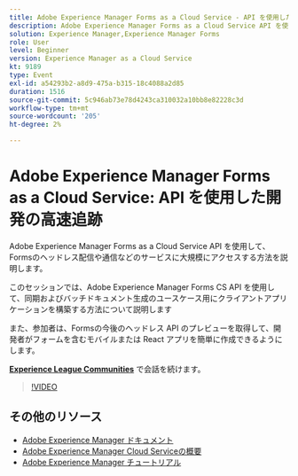 ```yaml
---
title: Adobe Experience Manager Forms as a Cloud Service - API を使用した開発のファーストトラック
description: Adobe Experience Manager Forms as a Cloud Service API を使用して、Formsのヘッドレス配信や通信などのサービスに大規模にアクセスする方法を説明します。 このセッションでは、Adobe Experience Manager Forms CS API を使用して、同期およびバッチドキュメント生成のユースケース用のクライアントアプリケーションを構築する方法について説明します。 また、参加者は、Formsの今後のヘッドレス API のプレビューを取得して、開発者がフォームを含むモバイルまたは React アプリを簡単に作成できるようにします。
solution: Experience Manager,Experience Manager Forms
role: User
level: Beginner
version: Experience Manager as a Cloud Service
kt: 9189
type: Event
exl-id: a54293b2-a8d9-475a-b315-18c4088a2d85
duration: 1516
source-git-commit: 5c946ab73e78d4243ca310032a10bb8e82228c3d
workflow-type: tm+mt
source-wordcount: '205'
ht-degree: 2%

---
```


# Adobe Experience Manager Forms as a Cloud Service: API を使用した開発の高速追跡

Adobe Experience Manager Forms as a Cloud Service API を使用して、Formsのヘッドレス配信や通信などのサービスに大規模にアクセスする方法を説明します。 

このセッションでは、Adobe Experience Manager Forms CS API を使用して、同期およびバッチドキュメント生成のユースケース用にクライアントアプリケーションを構築する方法について説明します

また、参加者は、Formsの今後のヘッドレス API のプレビューを取得して、開発者がフォームを含むモバイルまたは React アプリを簡単に作成できるようにします。

**[Experience League Communities](https://adobe.ly/3zKLQrw)** で会話を続けます。

>[!VIDEO](https://video.tv.adobe.com/v/337724/?quality=12&learn=on&hidetitle=true)

## その他のリソース

- [Adobe Experience Manager ドキュメント ](https://experienceleague.adobe.com/docs/experience-manager-cloud-service.html?lang=ja)
- [Adobe Experience Manager Cloud Serviceの概要 ](https://experienceleague.adobe.com/docs/experience-manager-cloud-service/overview/home.html?lang=ja)
- [Adobe Experience Manager チュートリアル](https://experienceleague.adobe.com/docs/experience-manager-tutorials.html?lang=ja)

